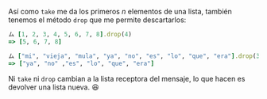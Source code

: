 Así como `take` me da los primeros _n_ elementos de una lista, también tenemos el método `drop` que me permite descartarlos:

```ruby
ム [1, 2, 3, 4, 5, 6, 7, 8].drop(4)
=> [5, 6, 7, 8]

ム ["mi", "vieja", "mula", "ya", "no", "es", "lo", "que", "era"].drop(3)
=> ["ya", "no" ,"es", "lo", "que", "era"]
```

Ni `take` ni `drop` cambian a la lista receptora del mensaje, lo que hacen es devolver una lista nueva. :satisfied: